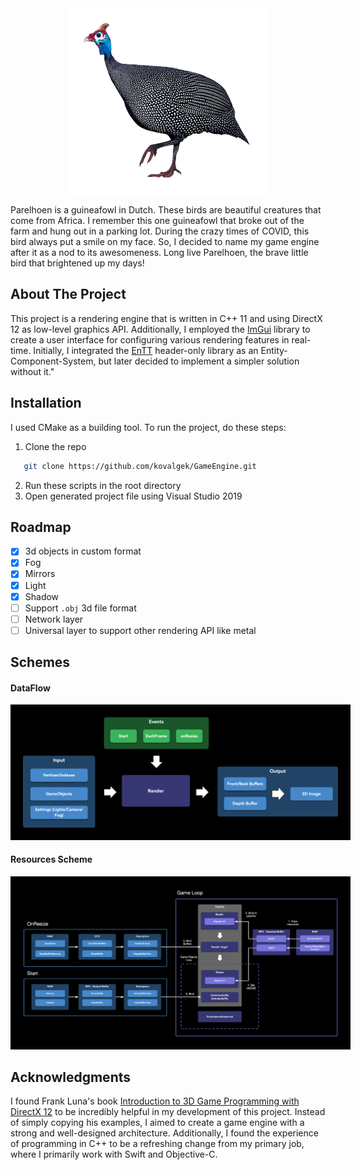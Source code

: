 <img src="images/parelhoen.png" width="317" height="300" style="display: block; margin: 0 auto">

Parelhoen is a guineafowl in Dutch. These birds are beautiful creatures that come from Africa. I remember this one guineafowl that broke out of the farm and hung out in a parking lot. During the crazy times of COVID, this bird always put a smile on my face. So, I decided to name my game engine after it as a nod to its awesomeness. Long live Parelhoen, the brave little bird that brightened up my days!


<!-- ABOUT THE PROJECT -->
## About The Project

This project is a rendering engine that is written in C++ 11 and using DirectX 12 as low-level graphics API. Additionally, I employed the [ImGui](https://github.com/ocornut/imgui) library to create a user interface for configuring various rendering features in real-time. Initially, I integrated the [EnTT](https://github.com/skypjack/entt) header-only library as an Entity-Component-System, but later decided to implement a simpler solution without it."

<!-- INSTALLATION -->
## Installation

I used CMake as a building tool. To run the project, do these steps:

1. Clone the repo
```sh
   git clone https://github.com/kovalgek/GameEngine.git
```
2. Run these scripts in the root directory
3. Open generated project file using Visual Studio 2019

<!-- ROADMAP -->
## Roadmap

- [x] 3d objects in custom format
- [x] Fog
- [x] Mirrors
- [x] Light
- [x] Shadow
- [ ] Support `.obj` 3d file format
- [ ] Network layer
- [ ] Universal layer to support other rendering API like metal

<!-- SCHEMES -->
## Schemes


#### DataFlow
<img src="images/ParelhoenDataFlow.png" style="border: 20px solid black">

#### Resources Scheme
<img src="images/ParelhoenDiagram.png" style="border: 20px solid black">


<!-- Acknowledgments -->
## Acknowledgments

I found Frank Luna's book [Introduction to 3D Game Programming with DirectX 12](https://www.amazon.com/Introduction-3D-Game-Programming-DirectX/dp/1942270062) to be incredibly helpful in my development of this project. Instead of simply copying his examples, I aimed to create a game engine with a strong and well-designed architecture. Additionally, I found the experience of programming in C++ to be a refreshing change from my primary job, where I primarily work with Swift and Objective-C.